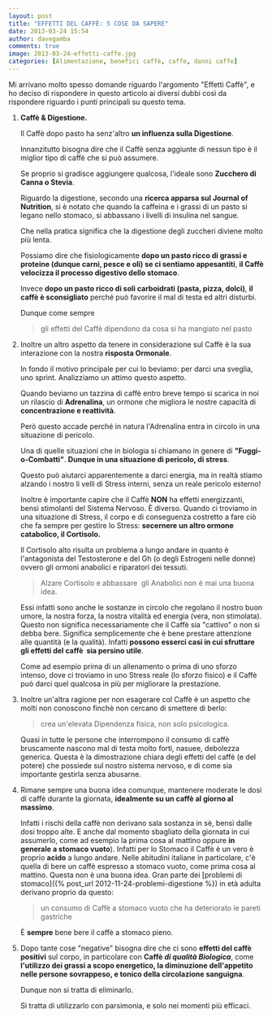```yaml
---
layout: post
title: "EFFETTI DEL CAFFÈ: 5 COSE DA SAPERE"
date: 2013-03-24 15:54
author: davegamba
comments: true
image: 2013-03-24-effetti-caffe.jpg
categories: [Alimentazione, benefici caffè, caffe, danni caffe]
---
```


Mi arrivano molto spesso domande riguardo l'argomento "Effetti Caffè", e ho deciso di rispondere in questo articolo ai diversi dubbi così da rispondere riguardo i punti principali su questo tema.

1.	**Caffè & Digestione.**
	
	Il Caffè dopo pasto ha senz'altro **un influenza sulla Digestione**.
	
	Innanzitutto bisogna dire che il Caffè senza aggiunte di nessun tipo è il miglior tipo di caffè che si può assumere.
	
	Se proprio si gradisce aggiungere qualcosa, l'ideale sono **Zucchero di Canna o Stevia**.
	
	Riguardo la digestione, secondo una **ricerca apparsa sul Journal of Nutrition**, si è notato che quando la caffeina e i grassi di un pasto si legano nello stomaco, si abbassano i livelli di insulina nel sangue.
	
	Che nella pratica significa che la digestione degli zuccheri diviene molto più lenta.
	
	Possiamo dire che fisiologicamente **dopo un pasto ricco di grassi e proteine (dunque carni, pesce e oli) se ci sentiamo appesantiti**, **il Caffè velocizza il processo digestivo dello stomaco**.
	
	Invece **dopo un pasto ricco di soli carboidrati (pasta, pizza, dolci)**, **il caffè è sconsigliato** perché può favorire il mal di testa ed altri disturbi.
	
	Dunque come sempre
	
	> gli effetti del Caffè dipendono da cosa si ha mangiato nel pasto
2.	Inoltre un altro aspetto da tenere in considerazione sul Caffè è la sua interazione con la nostra **risposta Ormonale**.

	In fondo il motivo principale per cui lo beviamo: per darci una sveglia, uno sprint. Analizziamo un attimo questo aspetto.
	
	Quando beviamo un tazzina di caffè entro breve tempo si scarica in noi un rilascio di **Adrenalina**, un ormone che migliora le nostre capacità di **concentrazione e reattività**.
	
	Però questo accade perché in natura l'Adrenalina entra in circolo in una situazione di pericolo.
	
	Una di quelle situazioni che in biologia si chiamano in genere di **"Fuggi-o-Combatti"**. **Dunque in una situazione di pericolo, di stress**.
	
	Questo può aiutarci apparentemente a darci energia, ma in realtà stiamo alzando i nostro li velli di Stress interni, senza un reale pericolo esterno!
	
	Inoltre è importante capire che il Caffè **NON** ha effetti energizzanti, bensì stimolanti del Sistema Nervoso. È diverso. Quando ci troviamo in una situazione di Stress, il corpo e di conseguenza costretto a fare ciò che fa sempre per gestire lo Stress: **secernere un altro ormone catabolico, il Cortisolo.**
	
	Il Cortisolo alto risulta un problema a lungo andare in quanto è l'antagonista del Testosterone e del Gh (o degli Estrogeni nelle donne) ovvero gli ormoni anabolici e riparatori dei tessuti.
	
	> Alzare Cortisolo e abbassare  gli Anabolici non è mai una buona idea.
	
	Essi infatti sono anche le sostanze in circolo che regolano il nostro buon umore, la nostra forza, la nostra vitalità ed energia (vera, non stimolata). Questo non significa necessariamente che il Caffè sia "cattivo" o non si debba bere. Significa semplicemente che è bene prestare attenzione alle quantità (e la qualità). Infatti **possono esserci casi in cui sfruttare gli effetti del caffè  sia persino utile**.
	
	Come ad esempio prima di un allenamento o prima di uno sforzo intenso, dove ci troviamo in uno Stress reale (lo sforzo fisico) e il Caffè può darci quel qualcosa in più per migliorare la prestazione.
3.	Inoltre un'altra ragione per non esagerare col Caffè è un aspetto che molti non conoscono finchè non cercano di smettere di berlo:

	> crea un'elevata Dipendenza fisica, non solo psicologica.
	
	Quasi in tutte le persone che interrompono il consumo di caffè bruscamente nascono mal di testa molto forti, nasuee, debolezza generica. Questa è la dimostrazione chiara degli effetti del caffè (e del potere) che possiede sul nostro sistema nervoso, e di come sia importante gestirla senza abusarne.
4.	Rimane sempre una buona idea comunque, mantenere moderate le dosi di caffè durante la giornata, **idealmente su un caffè al giorno al massimo**.

	Infatti i rischi della caffè non derivano sala sostanza in sè, bensì dalle dosi troppo alte. E anche dal momento sbagliato della giornata in cui assumerlo, come ad esempio la prima cosa al mattino oppure **in generale a stomaco vuoto**). Infatti per lo Stomaco il Caffè è un vero è proprio **acido** a lungo andare. Nelle abitudini italiane in particolare, c'è quella di bere un caffè espresso a stomaco vuoto, come prima cosa al mattino. Questa non è una buona idea. Gran parte dei [problemi di stomaco]({% post_url 2012-11-24-problemi-digestione %}) in età adulta derivano proprio da questo:
	
	> un consumo di Caffè a stomaco vuoto che ha deteriorato le pareti gastriche
	
	È **sempre** bene bere il caffè a stomaco pieno.
5.	Dopo tante cose "negative" bisogna dire che ci sono **effetti del caffè positivi** sul corpo, in particolare con **Caffè _di qualità_ _Biologica_**, come **l'utilizzo dei grassi a scopo energetico, la diminuzione dell'appetito nelle persone sovrappeso, e tonico della circolazione sanguigna**.

	Dunque non si tratta di eliminarlo.
	
	Si tratta di utilizzarlo con parsimonia, e solo nei momenti più efficaci.